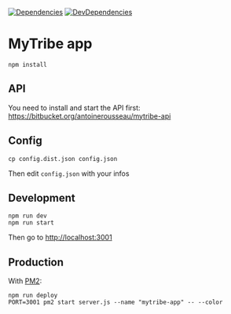 [![Dependencies](https://img.shields.io/david/antoinerousseau/mytribe.svg)](https://david-dm.org/antoinerousseau/mytribe#info=dependencies&view=list)
[![DevDependencies](https://img.shields.io/david/dev/antoinerousseau/mytribe.svg)](https://david-dm.org/antoinerousseau/mytribe#info=devDependencies&view=list)

# MyTribe app

    npm install

## API

You need to install and start the API first: https://bitbucket.org/antoinerousseau/mytribe-api

## Config

    cp config.dist.json config.json

Then edit `config.json` with your infos

## Development

    npm run dev
    npm run start

Then go to [http://localhost:3001](http://localhost:3001/)

## Production

With [PM2](http://pm2.keymetrics.io/):

    npm run deploy
    PORT=3001 pm2 start server.js --name "mytribe-app" -- --color
